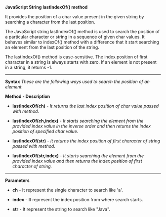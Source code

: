**JavaScript String lastIndexOf() method**

It provides the position of a char value present in the given string by searching a character from the last position.

The JavaScript string lastIndexOf() method is used to search the position of a particular character or string in a sequence of given char values. It behaves similar to indexOf() method with a difference that it start searching an element from the last position of the string.

The lastIndexOf() method is case-sensitive. The index position of first character in a string is always starts with zero. If an element is not present in a string, it returns -1.

---------------------------
**Syntax**
_These are the following ways used to search the position of an element._

**Method - Description**

- **lastIndexOf(ch)**	- _It returns the last index position of char value passed with method._
  
- **lastIndexOf(ch,index)**	- _It starts searching the element from the provided index value in the inverse order and then returns the index position of specified char value._
  
- **lastIndexOf(str)**	- _It returns the index position of first character of string passed with method._
  
- **lastIndexOf(str,index)**	- _It starts searching the element from the provided index value and then returns the index position of first character of string._
------------------------------
**Parameters**
- **ch** - It represent the single character to search like 'a'.

- **index** - It represent the index position from where search starts.

- **str** - It represent the string to search like "Java".
